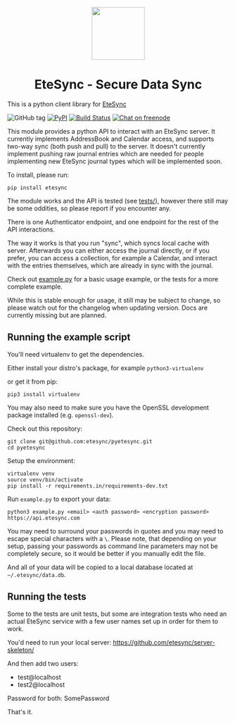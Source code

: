 <p align="center">
  <img width="120" src="icon.svg" />
  <h1 align="center">EteSync - Secure Data Sync</h1>
</p>

This is a python client library for [EteSync](https://www.etesync.com)

![GitHub tag](https://img.shields.io/github/tag/etesync/pyetesync.svg)
[![PyPI](https://img.shields.io/pypi/v/etesync.svg)](https://pypi.python.org/pypi/etesync/)
[![Build Status](https://travis-ci.com/etesync/pyetesync.svg?branch=master)](https://travis-ci.com/etesync/pyetesync)
[![Chat on freenode](https://img.shields.io/badge/irc.freenode.net-%23EteSync-blue.svg)](https://webchat.freenode.net/?channels=#etesync)

This module provides a python API to interact with an EteSync server.
It currently implements AddressBook and Calendar access, and supports two-way
sync (both push and pull) to the server.
It doesn't currently implement pushing raw journal entries which are needed for
people implementing new EteSync journal types which will be implemented soon.

To install, please run:

```
pip install etesync
```

The module works and the API is tested (see [tests/](tests/)), however there still
may be some oddities, so please report if you encounter any.

There is one Authenticator endpoint, and one endpoint for the rest of the API
interactions.

The way it works is that you run "sync", which syncs local cache with server.
Afterwards you can either access the journal directly, or if you prefer,
you can access a collection, for example a Calendar, and interact with the
entries themselves, which are already in sync with the journal.

Check out [example.py](example.py) for a basic usage example, or the tests
for a more complete example.

While this is stable enough for usage, it still may be subject to change, so
please watch out for the changelog when updating version.
Docs are currently missing but are planned.

## Running the example script

You'll need virtualenv to get the dependencies.

Either install your distro's package, for example `python3-virtualenv`

or get it from pip:

```
pip3 install virtualenv
```

You may also need to make sure you have the OpenSSL development package
installed (e.g. `openssl-dev`).

Check out this repository:

```
git clone git@github.com:etesync/pyetesync.git
cd pyetesync
```

Setup the environment:

```
virtualenv venv
source venv/bin/activate
pip install -r requirements.in/requirements-dev.txt
```

Run `example.py` to export your data:

```
python3 example.py <email> <auth password> <encryption password> https://api.etesync.com
```

You may need to surround your passwords in quotes and you may need to escape special characters with a `\`.
Please note, that depending on your setup, passing your passwords as command line parameters may not be completely secure,
so it would be better if you manually edit the file.

And all of your data will be copied to a local database located at `~/.etesync/data.db`.

## Running the tests

Some to the tests are unit tests, but some are integration tests who need an actual EteSync service with a few user names set up in order for them to work.

You'd need to run your local server: https://github.com/etesync/server-skeleton/

And then add two users:

  - test@localhost
  - test2@localhost

Password for both: SomePassword

That's it.
